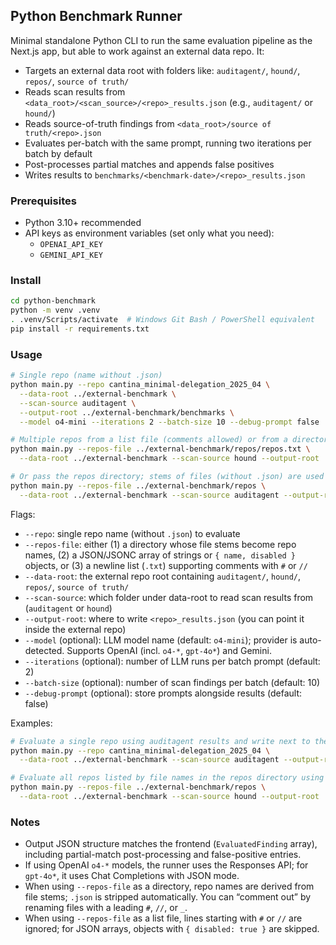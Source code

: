## Python Benchmark Runner

Minimal standalone Python CLI to run the same evaluation pipeline as the Next.js app, but able to work against an external data repo. It:

- Targets an external data root with folders like: `auditagent/`, `hound/`, `repos/`, `source of truth/`
- Reads scan results from `<data_root>/<scan_source>/<repo>_results.json` (e.g., `auditagent/` or `hound/`)
- Reads source-of-truth findings from `<data_root>/source of truth/<repo>.json`
- Evaluates per-batch with the same prompt, running two iterations per batch by default
- Post-processes partial matches and appends false positives
- Writes results to `benchmarks/<benchmark-date>/<repo>_results.json`

### Prerequisites

- Python 3.10+ recommended
- API keys as environment variables (set only what you need):
  - `OPENAI_API_KEY`
  - `GEMINI_API_KEY`

### Install

```bash
cd python-benchmark
python -m venv .venv
. .venv/Scripts/activate  # Windows Git Bash / PowerShell equivalent
pip install -r requirements.txt
```

### Usage

```bash
# Single repo (name without .json)
python main.py --repo cantina_minimal-delegation_2025_04 \
  --data-root ../external-benchmark \
  --scan-source auditagent \
  --output-root ../external-benchmark/benchmarks \
  --model o4-mini --iterations 2 --batch-size 10 --debug-prompt false

# Multiple repos from a list file (comments allowed) or from a directory of .json files
python main.py --repos-file ../external-benchmark/repos/repos.txt \
  --data-root ../external-benchmark --scan-source hound --output-root ../external-benchmark/benchmarks

# Or pass the repos directory; stems of files (without .json) are used as repo names
python main.py --repos-file ../external-benchmark/repos \
  --data-root ../external-benchmark --scan-source auditagent --output-root ../external-benchmark/benchmarks
```

Flags:

- `--repo`: single repo name (without `.json`) to evaluate
- `--repos-file`: either (1) a directory whose file stems become repo names, (2) a JSON/JSONC array of strings or `{ name, disabled }` objects, or (3) a newline list (`.txt`) supporting comments with `#` or `//`
- `--data-root`: the external repo root containing `auditagent/`, `hound/`, `repos/`, `source of truth/`
- `--scan-source`: which folder under data-root to read scan results from (`auditagent` or `hound`)
- `--output-root`: where to write `<repo>_results.json` (you can point it inside the external repo)
- `--model` (optional): LLM model name (default: `o4-mini`); provider is auto-detected. Supports OpenAI (incl. `o4-*`, `gpt-4o*`) and Gemini.
- `--iterations` (optional): number of LLM runs per batch prompt (default: 2)
- `--batch-size` (optional): number of scan findings per batch (default: 10)
- `--debug-prompt` (optional): store prompts alongside results (default: false)

Examples:

```bash
# Evaluate a single repo using auditagent results and write next to the external repo
python main.py --repo cantina_minimal-delegation_2025_04 \
  --data-root ../external-benchmark --scan-source auditagent --output-root ../external-benchmark/benchmarks

# Evaluate all repos listed by file names in the repos directory using hound results
python main.py --repos-file ../external-benchmark/repos \
  --data-root ../external-benchmark --scan-source hound --output-root ../external-benchmark/benchmarks
```

### Notes

- Output JSON structure matches the frontend (`EvaluatedFinding` array), including partial-match post-processing and false-positive entries.
- If using OpenAI `o4-*` models, the runner uses the Responses API; for `gpt-4o*`, it uses Chat Completions with JSON mode.
- When using `--repos-file` as a directory, repo names are derived from file stems; `.json` is stripped automatically. You can “comment out” by renaming files with a leading `#`, `//`, or `_`.
- When using `--repos-file` as a list file, lines starting with `#` or `//` are ignored; for JSON arrays, objects with `{ disabled: true }` are skipped.



